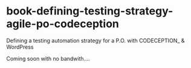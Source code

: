 # book-defining-testing-strategy-agile-po-codeception
Defining a testing automation strategy for a P.O. with CODECEPTION_ &amp; WordPress

Coming soon with no bandwith....



